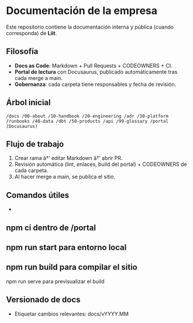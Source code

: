﻿# Documentación de la empresa

Este repositorio contiene la documentación interna y pública (cuando corresponda) de **Liit**.

## Filosofí­a
- **Docs as Code**: Markdown + Pull Requests + CODEOWNERS + CI.
- **Portal de lectura** con Docusaurus, publicado automáticamente tras cada merge a main.
- **Gobernanza**: cada carpeta tiene responsables y fecha de revisión.

## Árbol inicial
`
/docs
  /00-about
  /10-handbook
  /20-engineering
    /adr
  /30-platform
    /runbooks
  /40-data
    /dbt
  /50-products
    /api
  /99-glossary
/portal  (Docusaurus)
`

## Flujo de trabajo
1. Crear rama â†’ editar Markdown â†’ abrir PR.
2. Revisión automática (lint, enlaces, build del portal) + CODEOWNERS de cada carpeta.
3. Al hacer merge a main, se publica el sitio.

## Comandos útiles
- 
npm ci dentro de /portal
- 
npm run start para entorno local
- 
npm run build para compilar el sitio
- 
npm run serve para previsualizar el build

## Versionado de docs
- Etiquetar cambios relevantes: docs/vYYYY.MM

